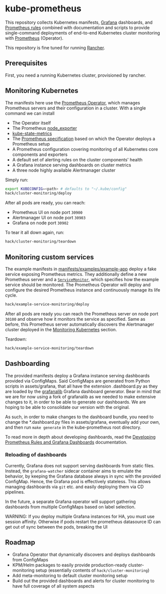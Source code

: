 # kube-prometheus

This repository collects Kubernetes manifests, [Grafana](http://grafana.com/) dashboards, and
[Prometheus rules](https://prometheus.io/docs/prometheus/latest/configuration/recording_rules/)
combined with documentation and scripts to provide single-command deployments of end-to-end
Kubernetes cluster monitoring with [Prometheus](https://prometheus.io/) (Operator).

This repository is fine tuned for running [Rancher](https://github.com/rancher/rancher).

## Prerequisites

First, you need a running Kubernetes cluster, provisioned by rancher. 

## Monitoring Kubernetes

The manifests here use the [Prometheus Operator](https://github.com/coreos/prometheus-operator),
which manages Prometheus servers and their configuration in a cluster. With a single command we can
install

* The Operator itself
* The Prometheus [node_exporter](https://github.com/prometheus/node_exporter)
* [kube-state-metrics](https://github.com/kubernetes/kube-state-metrics)
* The [Prometheus specification](https://github.com/coreos/prometheus-operator/blob/master/Documentation/api.md#prometheus) based on which the Operator deploys a Prometheus setup
* A Prometheus configuration covering monitoring of all Kubernetes core components and exporters
* A default set of alerting rules on the cluster components' health
* A Grafana instance serving dashboards on cluster metrics
* A three node highly available Alertmanager cluster

Simply run:

```bash
export KUBECONFIG=<path> # defaults to "~/.kube/config"
hack/cluster-monitoring/deploy
```

After all pods are ready, you can reach:

* Prometheus UI on node port `30900`
* Alertmanager UI on node port `30903`
* Grafana on node port `30902`

To tear it all down again, run:

```bash
hack/cluster-monitoring/teardown
```

## Monitoring custom services

The example manifests in [manifests/examples/example-app](/contrib/kube-prometheus/manifests/examples/example-app)
deploy a fake service exposing Prometheus metrics. They additionally define a new Prometheus
server and a [`ServiceMonitor`](https://github.com/coreos/prometheus-operator/blob/master/Documentation/design.md#servicemonitor),
which specifies how the example service should be monitored.
The Prometheus Operator will deploy and configure the desired Prometheus instance and continuously
manage its life cycle.

```bash
hack/example-service-monitoring/deploy
```

After all pods are ready you can reach the Prometheus server on node port `30100` and observe
how it monitors the service as specified. Same as before, this Prometheus server automatically
discovers the Alertmanager cluster deployed in the [Monitoring Kubernetes](#Monitoring-Kubernetes)
section.

Teardown:

```bash
hack/example-service-monitoring/teardown
```

## Dashboarding

The provided manifests deploy a Grafana instance serving dashboards provided via ConfigMaps.
Said ConfigMaps are generated from Python scripts in assets/grafana, that all have the extension
.dashboard.py as they are loaded by the [grafanalib](https://github.com/aknuds1/grafanalib)
Grafana dashboard generator. Bear in mind that we are for now using a fork of grafanalib as
we needed to make extensive changes to it, in order to be able to generate our dashboards. We are
hoping to be able to consolidate our version with the original.

As such, in order to make changes to the dashboard bundle, you need to change the \*.dashboard.py 
files in assets/grafana, eventually add your own, and then run `make generate` in the
kube-prometheus root directory.
 
To read more in depth about developing dashboards, read the
[Developing Prometheus Rules and Grafana Dashboards](docs/developing-alerts-and-dashboards.md)
documentation.

### Reloading of dashboards

Currently, Grafana does not support serving dashboards from static files. Instead, the `grafana-watcher`
sidecar container aims to emulate the behavior, by keeping the Grafana database always in sync
with the provided ConfigMap. Hence, the Grafana pod is effectively stateless.
This allows managing dashboards via `git` etc. and easily deploying them via CD pipelines.

In the future, a separate Grafana operator will support gathering dashboards from multiple
ConfigMaps based on label selection.

WARNING: If you deploy multiple Grafana instances for HA, you must use session affinity.
Otherwise if pods restart the prometheus datasource ID can get out of sync between the pods,
breaking the UI

## Roadmap

* Grafana Operator that dynamically discovers and deploys dashboards from ConfigMaps
* KPM/Helm packages to easily provide production-ready cluster-monitoring setup (essentially contents of `hack/cluster-monitoring`)
* Add meta-monitoring to default cluster monitoring setup
* Build out the provided dashboards and alerts for cluster monitoring to have full coverage of all system aspects

